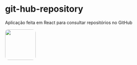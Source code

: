 # git-hub-repository
Aplicação feita em React para consultar repositórios no GitHub

<img style="border-radius: 10px;" src="https://postimg.cc/cKjC5TvM" width="100px;" alt=""/>
